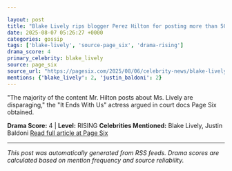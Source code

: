 ```yaml
---

layout: post
title: "Blake Lively rips blogger Perez Hilton for posting more than 500 ‘disparaging’ stories about Justin Baldoni feud"
date: 2025-08-07 05:26:27 +0000
categories: gossip
tags: ['blake-lively', 'source-page_six', 'drama-rising']
drama_score: 4
primary_celebrity: blake_lively
source: page_six
source_url: "https://pagesix.com/2025/08/06/celebrity-news/blake-lively-rips-blogger-perez-hilton-for-posting-more-than-500-disparaging-stories-about-justin-baldoni-feud/"
mentions: {'blake_lively': 2, 'justin_baldoni': 2}
---
```


"The majority of the content Mr. Hilton posts about Ms. Lively are disparaging," the "It Ends With Us" actress argued in court docs Page Six obtained.

**Drama Score:** 4 | **Level:** RISING **Celebrities Mentioned:** Blake Lively, Justin Baldoni [Read full article at Page Six](https://pagesix.com/2025/08/06/celebrity-news/blake-lively-rips-blogger-perez-hilton-for-posting-more-than-500-disparaging-stories-about-justin-baldoni-feud/)

---

*This post was automatically generated from RSS feeds. Drama scores are calculated based on mention frequency and source reliability.*